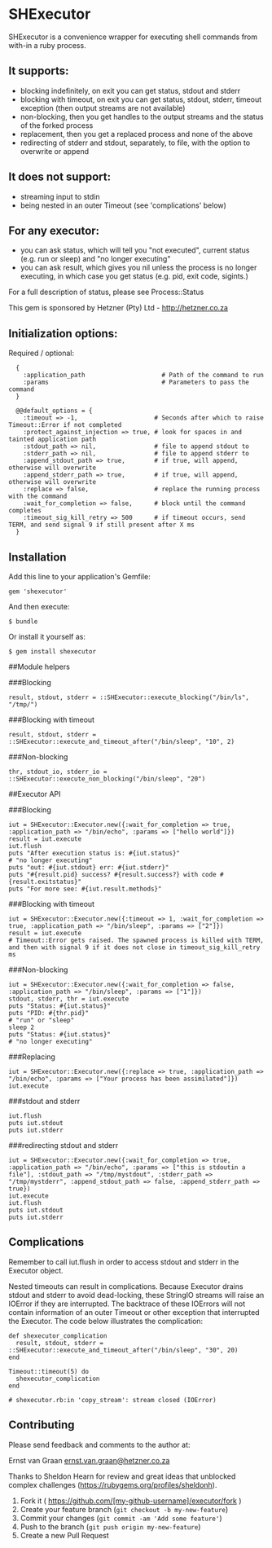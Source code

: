 # SHExecutor

SHExecutor is a convenience wrapper for executing shell commands from with-in a ruby process.

## It supports:
- blocking indefinitely, on exit you can get status, stdout and stderr
- blocking with timeout, on exit you can get status, stdout, stderr, timeout exception (then output streams are not available)
- non-blocking, then you get handles to the output streams and the status of the forked process
- replacement, then you get a replaced process and none of the above
- redirecting of stderr and stdout, separately, to file, with the option to overwrite or append

## It does not support:
- streaming input to stdin
- being nested in an outer Timeout (see 'complications' below)

## For any executor:
- you can ask status, which will tell you "not executed", current status (e.g. run or sleep) and "no longer executing"
- you can ask result, which gives you nil unless the process is no longer executing, in which case you get status (e.g. pid, exit code, sigints.)

For a full description of status, please see Process::Status

This gem is sponsored by Hetzner (Pty) Ltd - http://hetzner.co.za

## Initialization options:

Required / optional:

```
  {
    :application_path                     # Path of the command to run
    :params                               # Parameters to pass the command
  }
```

```
  @@default_options = {
    :timeout => -1,                     # Seconds after which to raise Timeout::Error if not completed
    :protect_against_injection => true, # look for spaces in and tainted application path
    :stdout_path => nil,                # file to append stdout to
    :stderr_path => nil,                # file to append stderr to
    :append_stdout_path => true,        # if true, will append, otherwise will overwrite
    :append_stderr_path => true,        # if true, will append, otherwise will overwrite
    :replace => false,                  # replace the running process with the command
    :wait_for_completion => false,      # block until the command completes
    :timeout_sig_kill_retry => 500      # if timeout occurs, send TERM, and send signal 9 if still present after X ms
  }
```

## Installation

Add this line to your application's Gemfile:

    gem 'shexecutor'

And then execute:

    $ bundle

Or install it yourself as:

    $ gem install shexecutor

##Module helpers

###Blocking

```
result, stdout, stderr = ::SHExecutor::execute_blocking("/bin/ls", "/tmp/")
```

###Blocking with timeout

```
result, stdout, stderr = ::SHExecutor::execute_and_timeout_after("/bin/sleep", "10", 2)
```

###Non-blocking

```
thr, stdout_io, stderr_io = ::SHExecutor::execute_non_blocking("/bin/sleep", "20")
```

##Executor API

###Blocking

```
iut = SHExecutor::Executor.new({:wait_for_completion => true, :application_path => "/bin/echo", :params => ["hello world"]})
result = iut.execute
iut.flush
puts "After execution status is: #{iut.status}"
# "no longer executing"
puts "out: #{iut.stdout} err: #{iut.stderr}"
puts "#{result.pid} success? #{result.success?} with code #{result.exitstatus}"
puts "For more see: #{iut.result.methods}"
```

###Blocking with timeout

```
iut = SHExecutor::Executor.new({:timeout => 1, :wait_for_completion => true, :application_path => "/bin/sleep", :params => ["2"]})
result = iut.execute
# Timeout::Error gets raised. The spawned process is killed with TERM, and then with signal 9 if it does not close in timeout_sig_kill_retry ms
```

###Non-blocking

```
iut = SHExecutor::Executor.new({:wait_for_completion => false, :application_path => "/bin/sleep", :params => ["1"]})
stdout, stderr, thr = iut.execute
puts "Status: #{iut.status}"
puts "PID: #{thr.pid}"
# "run" or "sleep"
sleep 2
puts "Status: #{iut.status}"
# "no longer executing"
```

###Replacing

```
iut = SHExecutor::Executor.new({:replace => true, :application_path => "/bin/echo", :params => ["Your process has been assimilated"]})
iut.execute
```

###stdout and stderr

```
iut.flush
puts iut.stdout
puts iut.stderr
```

###redirecting stdout and stderr
```
iut = SHExecutor::Executor.new({:wait_for_completion => true, :application_path => "/bin/echo", :params => ["this is stdoutin a file"], :stdout_path => "/tmp/mystdout", :stderr_path => "/tmp/mystderr", :append_stdout_path => false, :append_stderr_path => true})
iut.execute
iut.flush
puts iut.stdout
puts iut.stderr
```

## Complications
  Remember to call iut.flush in order to access stdout and stderr in the Executor object.

  Nested timeouts can result in complications. Because Executor drains stdout and stderr to avoid dead-locking, these StringIO streams will raise an IOError if they are interrupted. The backtrace of these IOErrors will not contain information of an outer Timeout or other exception that interrupted the Executor. The code below illustrates the complication:

```
def shexecutor_complication
  result, stdout, stderr = ::SHExecutor::execute_and_timeout_after("/bin/sleep", "30", 20)
end

Timeout::timeout(5) do
  shexecutor_complication
end

# shexecutor.rb:in 'copy_stream': stream closed (IOError)
```

## Contributing

  Please send feedback and comments to the author at:

  Ernst van Graan <ernst.van.graan@hetzner.co.za>

  Thanks to Sheldon Hearn for review and great ideas that unblocked complex challenges (https://rubygems.org/profiles/sheldonh).

1. Fork it ( https://github.com/[my-github-username]/executor/fork )
2. Create your feature branch (`git checkout -b my-new-feature`)
3. Commit your changes (`git commit -am 'Add some feature'`)
4. Push to the branch (`git push origin my-new-feature`)
5. Create a new Pull Request
